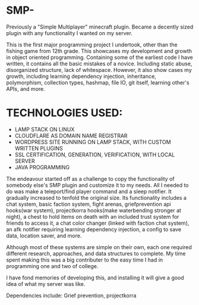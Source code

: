 # SMP-
Previously a "Simple Multiplayer" minecraft plugin. Became a decently sized plugin with any functionality I wanted on my server.

This is the first major programming project I undertook, other than the fishing game from 12th grade. This showcases my development and growth in object oriented programming.
Containing some of the earliest code I have written, it contains all the basic mistakes of a novice. Including static abuse, disorganized structure, lack of whitespace.
However, it also show cases my growth, including learning dependency injection, inheritance, polymorphism, collection types, hashmap, file IO, git itself, learning other's APIs,
and more.

# TECHNOLOGIES USED:
  - LAMP STACK ON LINUX
  - CLOUDFLARE AS DOMAIN NAME REGISTRAR
  - WORDPRESS SITE RUNNING ON LAMP STACK, WITH CUSTOM WRITTEN PLUGINS
  - SSL CERTIFICATION, GENERATION, VERIFICATION, WITH LOCAL SERVER
  - JAVA PROGRAMMING

The endeavour started off as a challenge to copy the functionality of somebody else's SMP plugin and customize it to my needs. All I needed to do was make a
teleport/find player command and a sleep notifier. It gradually increased to tenfold the original size. Its functionality includes a chat system, 
basic faction system, fight arenas, griefprevention api hooks(war system), projectkorra hooks(make waterbending stronger at night), a chest to hold items on death
with an included trust system for friends to access it, a chat color changer (linked with faction chat system), an afk notifier requiring learning dependency injection,
a config to save data, location saver, and more.

Although most of these systems are simple on their own, each one required different research, approaches, and data structures to complete. My time spent making this 
was a big contributer to the easy time I had in programming one and two of college.

I have fond memories of developing this, and installing it will give a good idea of what my server was like.

Dependencies include:
Grief prevention, projectkorra
